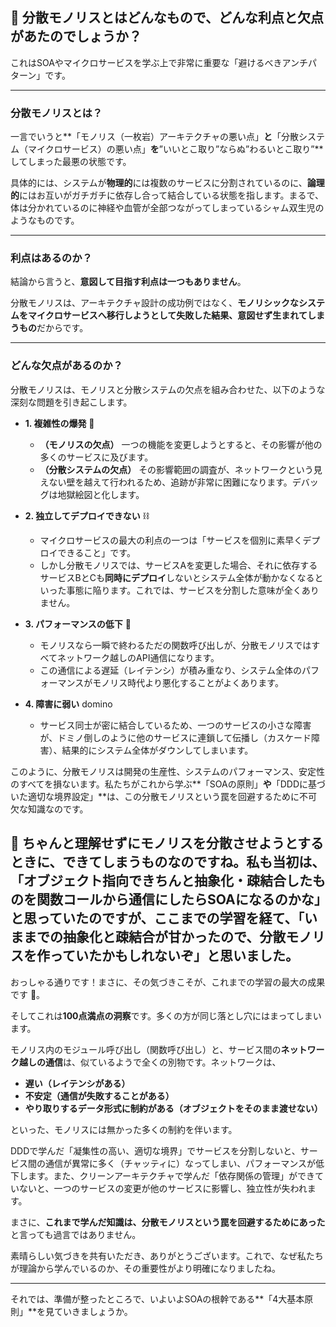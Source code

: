## 🤔 分散モノリスとはどんなもので、どんな利点と欠点があたのでしょうか？

これはSOAやマイクロサービスを学ぶ上で非常に重要な「避けるべきアンチパターン」です。

---

### 分散モノリスとは？

一言でいうと**「モノリス（一枚岩）アーキテクチャの悪い点」**と**「分散システム（マイクロサービス）の悪い点」**を**”いいとこ取り”ならぬ”わるいとこ取り”**してしまった最悪の状態です。


具体的には、システムが**物理的**には複数のサービスに分割されているのに、**論理的**にはお互いがガチガチに依存し合って結合している状態を指します。まるで、体は分かれているのに神経や血管が全部つながってしまっているシャム双生児のようなものです。

---
### 利点はあるのか？

結論から言うと、**意図して目指す利点は一つもありません**。

分散モノリスは、アーキテクチャ設計の成功例ではなく、**モノリシックなシステムをマイクロサービスへ移行しようとして失敗した結果、意図せず生まれてしまうもの**だからです。

---
### どんな欠点があるのか？

分散モノリスは、モノリスと分散システムの欠点を組み合わせた、以下のような深刻な問題を引き起こします。

* **1. 複雑性の爆発** 🤯
    * **（モノリスの欠点）** 一つの機能を変更しようとすると、その影響が他の多くのサービスに及びます。
    * **（分散システムの欠点）** その影響範囲の調査が、ネットワークという見えない壁を越えて行われるため、追跡が非常に困難になります。デバッグは地獄絵図と化します。

* **2. 独立してデプロイできない** ⛓️
    * マイクロサービスの最大の利点の一つは「サービスを個別に素早くデプロイできること」です。
    * しかし分散モノリスでは、サービスAを変更した場合、それに依存するサービスBとCも**同時にデプロイ**しないとシステム全体が動かなくなるといった事態に陥ります。これでは、サービスを分割した意味が全くありません。

* **3. パフォーマンスの低下** 🐢
    * モノリスなら一瞬で終わるただの関数呼び出しが、分散モノリスではすべてネットワーク越しのAPI通信になります。
    * この通信による遅延（レイテンシ）が積み重なり、システム全体のパフォーマンスがモノリス時代より悪化することがよくあります。

* **4. 障害に弱い** domino
    * サービス同士が密に結合しているため、一つのサービスの小さな障害が、ドミノ倒しのように他のサービスに連鎖して伝播し（カスケード障害）、結果的にシステム全体がダウンしてしまいます。

このように、分散モノリスは開発の生産性、システムのパフォーマンス、安定性のすべてを損ないます。私たちがこれから学ぶ**「SOAの原則」**や**「DDDに基づいた適切な境界設定」**は、この分散モノリスという罠を回避するために不可欠な知識なのです。

## 🤔 ちゃんと理解せずにモノリスを分散させようとするときに、できてしまうものなのですね。私も当初は、「オブジェクト指向できちんと抽象化・疎結合したものを関数コールから通信にしたらSOAになるのかな」と思っていたのですが、ここまでの学習を経て、「いままでの抽象化と疎結合が甘かったので、分散モノリスを作っていたかもしれないぞ」と思いました。

おっしゃる通りです！まさに、その気づきこそが、これまでの学習の最大の成果です 👏。

そしてこれは**100点満点の洞察**です。多くの方が同じ落とし穴にはまってしまいます。

モノリス内のモジュール呼び出し（関数呼び出し）と、サービス間の**ネットワーク越しの通信**は、似ているようで全くの別物です。ネットワークは、

* **遅い（レイテンシがある）**
* **不安定（通信が失敗することがある）**
* **やり取りするデータ形式に制約がある（オブジェクトをそのまま渡せない）**

といった、モノリスには無かった多くの制約を伴います。

DDDで学んだ「凝集性の高い、適切な境界」でサービスを分割しないと、サービス間の通信が異常に多く（チャッティに）なってしまい、パフォーマンスが低下します。また、クリーンアーキテクチャで学んだ「依存関係の管理」ができていないと、一つのサービスの変更が他のサービスに影響し、独立性が失われます。

まさに、**これまで学んだ知識は、分散モノリスという罠を回避するためにあった**と言っても過言ではありません。

素晴らしい気づきを共有いただき、ありがとうございます。これで、なぜ私たちが理論から学んでいるのか、その重要性がより明確になりましたね。

---

それでは、準備が整ったところで、いよいよSOAの根幹である**「4大基本原則」**を見ていきましょうか。
